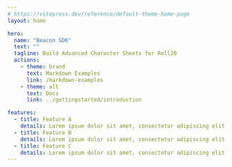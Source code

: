 ```yaml
---
# https://vitepress.dev/reference/default-theme-home-page
layout: home

hero:
  name: "Beacon SDK"
  text: ""
  tagline: Build Advanced Character Sheets for Roll20
  actions:
    - theme: brand
      text: Markdown Examples
      link: /markdown-examples
    - theme: alt
      text: Docs
      link: ../gettingstarted/introduction

features:
  - title: Feature A
    details: Lorem ipsum dolor sit amet, consectetur adipiscing elit
  - title: Feature B
    details: Lorem ipsum dolor sit amet, consectetur adipiscing elit
  - title: Feature C
    details: Lorem ipsum dolor sit amet, consectetur adipiscing elit
---
```


